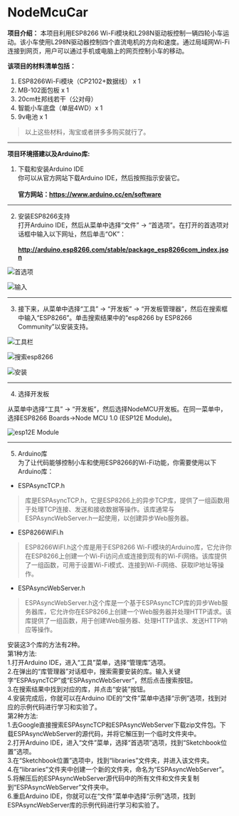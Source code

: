 # NodeMcuCar
**项目介绍：** 
本项目利用ESP8266 Wi-Fi模块和L298N驱动板控制一辆四轮小车运动。该小车使用L298N驱动器控制四个直流电机的方向和速度。通过局域网Wi-Fi连接到网页，用户可以通过手机或电脑上的网页控制小车的移动。  

**该项目的材料清单包括：**
1.  ESP8266Wi-Fi模块（CP2102+数据线） x 1 
2.  MB-102面包板 x 1
3.  20cm杜邦线若干（公对母）
4.  智能小车底盘（单层4WD）x 1
5.  9v电池 x 1
> 以上这些材料，淘宝或者拼多多购买就行了。

------------
**项目环境搭建以及Arduino库:**
1. 下载和安装Arduino IDE  
你可以从官方网站下载Arduino IDE，然后按照指示安装它。  
</br>**官方网站：https://www.arduino.cc/en/software**  

---
2. 安装ESP8266支持  
打开Arduino IDE，然后从菜单中选择“文件” -> “首选项”。在打开的首选项对话框中输入以下网址，然后单击“OK”：  
</br>**http://arduino.esp8266.com/stable/package_esp8266com_index.json**  
  
![首选项](https://i0.wp.com/randomnerdtutorials.com/wp-content/uploads/2019/07/Install-ESP8266-Board-add-on-in-Arduino-IDE-open-preferences.png?w=197&quality=100&strip=all&ssl=1)
  
![输入](https://i0.wp.com/randomnerdtutorials.com/wp-content/uploads/2019/07/Install-ESP8266-Board-add-on-in-Arduino-IDE-enter-URL.png?w=722&quality=100&strip=all&ssl=1)  

---

3.    接下来，从菜单中选择“工具” -> “开发板” -> “开发板管理器”，然后在搜索框中输入“ESP8266”。单击搜索结果中的“esp8266 by ESP8266 Community”以安装支持。


![工具栏](https://i0.wp.com/randomnerdtutorials.com/wp-content/uploads/2019/07/Install-ESP8266-Board-add-on-in-Arduino-IDE-open-boards-manager.png?w=671&quality=100&strip=all&ssl=1)  

![搜索esp8266](https://i0.wp.com/randomnerdtutorials.com/wp-content/uploads/2019/07/Install-ESP8266-Board-add-on-in-Arduino-IDE-search-ESP8266.png?w=786&quality=100&strip=all&ssl=1)  

![安装](https://i0.wp.com/randomnerdtutorials.com/wp-content/uploads/2019/07/ESP8266-Board-add-on-in-Arduino-IDE-installed.png?w=786&quality=100&strip=all&ssl=1)  

---

4.    选择开发板

从菜单中选择“工具” -> “开发板”，然后选择NodeMCU开发板。在同一菜单中，选择ESP8266 Boards->Node MCU 1.0 (ESP12E Module)。  

![esp12E Module](https://i0.wp.com/randomnerdtutorials.com/wp-content/uploads/2019/07/Install-ESP8266-Board-add-on-in-Arduino-IDE-select-board.png?w=669&quality=100&strip=all&ssl=1)  

---

5.    Arduino库  
为了让代码能够控制小车和使用ESP8266的Wi-Fi功能，你需要使用以下Arduino库：  
* ESPAsyncTCP.h   
> 库是ESPAsyncTCP.h，它是ESP8266上的异步TCP库，提供了一组函数用于处理TCP连接、发送和接收数据等操作。该库通常与ESPAsyncWebServer.h一起使用，以创建异步Web服务器。
* ESP8266WiFi.h   
> ESP8266WiFI.h这个库是用于ESP8266 Wi-Fi模块的Arduino库，它允许你在ESP8266上创建一个Wi-Fi访问点或连接到现有的Wi-Fi网络。该库提供了一组函数，可用于设置Wi-Fi模式、连接到Wi-Fi网络、获取IP地址等操作。
* ESPAsyncWebServer.h  
> ESPAsyncWebServer.h这个库是一个基于ESPAsyncTCP库的异步Web服务器库，它允许你在ESP8266上创建一个Web服务器并处理HTTP请求。该库提供了一组函数，用于创建Web服务器、处理HTTP请求、发送HTTP响应等操作。

安装这3个库的方法有2种。  
第1种方法:  
1.打开Arduino IDE，进入“工具”菜单，选择“管理库”选项。  
2.在弹出的“库管理器”对话框中，搜索需要安装的库。输入关键字“ESPAsyncTCP”或“ESPAsyncWebServer”，然后点击搜索按钮。  
3.在搜索结果中找到对应的库，并点击“安装”按钮。  
4.安装完成后，你就可以在Arduino IDE的“文件”菜单中选择“示例”选项，找到对应的示例代码进行学习和实验了。  
第2种方法:  
1.去Google直接搜索ESPAsyncTCP和ESPAsyncWebServer下载zip文件包。下载ESPAsyncWebServer的源代码，并将它解压到一个临时文件夹中。  
2.打开Arduino IDE，进入“文件”菜单，选择“首选项”选项，找到“Sketchbook位置”选项。  
3.在“Sketchbook位置”选项中，找到“libraries”文件夹，并进入该文件夹。  
4.在“libraries”文件夹中创建一个新的文件夹，命名为“ESPAsyncWebServer”。  
5.将解压后的ESPAsyncWebServer源代码中的所有文件和文件夹复制到“ESPAsyncWebServer”文件夹中。  
6.重启Arduino IDE，你就可以在“文件”菜单中选择“示例”选项，找到ESPAsyncWebServer库的示例代码进行学习和实验了。  
